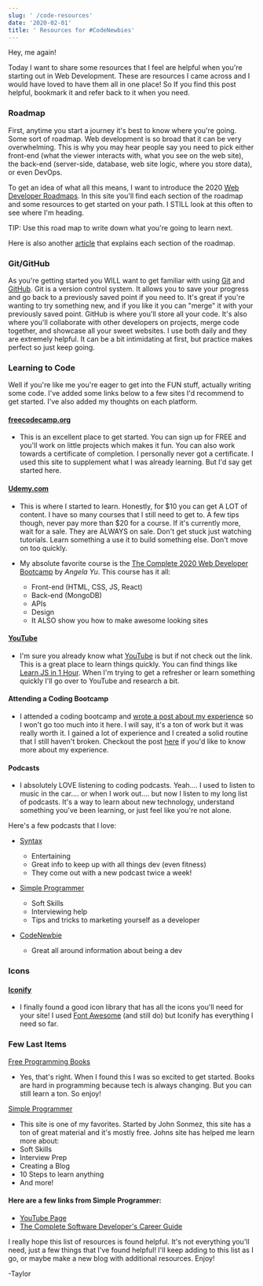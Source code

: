 ```yaml
---
slug: ' /code-resources'
date: '2020-02-01'
title: ' Resources for #CodeNewbies'
---
```

Hey, me again!

Today I want to share some resources that I feel are helpful when you're starting out in Web Development. These are resources I came across and I would have loved to have them all in one place! So If you find this post helpful, bookmark it and refer back to it when you need.

### Roadmap

First, anytime you start a journey it's best to know where you're going. Some sort of roadmap. Web development is so broad that it can be very overwhelming. This is why you may hear people say you need to pick either front-end (what the viewer interacts with, what you see on the web site), the back-end (server-side, database, web site logic, where you store data), or even DevOps. 

To get an idea of what all this means, I want to introduce the 2020 [Web Developer Roadmaps](https://roadmap.sh/). In this site you'll find each section of the roadmap and some resources to get started on your path. I STILL look at this often to see where I'm heading. 

TIP: Use this road map to write down what you're going to learn next.

Here is also another [article](https://levelup.gitconnected.com/the-2020-web-developer-roadmap-76503ddfb327) that explains each section of the roadmap.

### Git/GitHub

As you're getting started you WILL want to get familiar with using [Git](https://try.github.io/) and [GitHub](https://github.com/). Git is a version control system. It allows you to save your progress and go back to a previously saved point if you need to. It's great if you're wanting to try something new, and if you like it you can "merge" it with your previously saved point. GitHub is where you'll store all your code. It's also where you'll collaborate with other developers on projects, merge code together, and showcase all your sweet websites. I use both daily and they are extremely helpful. It can be a bit intimidating at first, but practice makes perfect so just keep going. 

### Learning to Code

Well if you're like me you're eager to get into the FUN stuff, actually writing some code. I've added some links below to a few sites I'd recommend to get started. I've also added my thoughts on each platform.

#### [freecodecamp.org](https://www.freecodecamp.org/https://www.freecodecamp.org/)

* This is an excellent place to get started. You can sign up for FREE and you'll work on little projects which makes it fun. You can also work towards a certificate of completion. I personally never got a certificate. I used this site to supplement what I was already learning. But I'd say get started here.

#### [Udemy.com](https://www.udemy.com/https://www.udemy.com/)

* This is where I started to learn. Honestly, for $10 you can get A LOT of content. I have so many courses that I still need to get to. A few tips though, never pay more than $20 for a course. If it's currently more, wait for a sale. They are ALWAYS on sale. Don't get stuck just watching tutorials. Learn something a use it to build something else. Don't move on too quickly. 

* My absolute favorite course is the [The Complete 2020 Web Developer Bootcamp](https://www.udemy.com/course/the-complete-web-development-bootcamp/) by *Angela Yu*. This course has it all:

  * Front-end (HTML, CSS, JS, React)
  * Back-end (MongoDB)
  * APIs
  * Design
  * It ALSO show you how to make awesome looking sites

#### [YouTube](https://www.youtube.com/https://www.youtube.com/)

* I'm sure you already know what [YouTube](https://youtube.com) is but if not check out the link. This is a great place to learn things quickly. You can find things like [Learn JS in 1 Hour](https://www.youtube.com/watch?v=W6NZfCO5SIk). When I'm trying to get a refresher or learn something quickly I'll go over to YouTube and research a bit.

#### Attending a Coding Bootcamp

* I attended a coding bootcamp and [wrote a post about my experience](https://codewithtaylor.com/posts/bootcamp-my-experience) so I won't go too much into it here. I will say, it's a ton of work but it was really worth it. I gained a lot of experience and I created a solid routine that I still haven't broken. Checkout the post [here](https://codewithtaylor.com/posts/bootcamp-my-experience) if you'd like to know more about my experience.

#### Podcasts

* I absolutely LOVE listening to coding podcasts. Yeah.... I used to listen to music in the car.... or when I work out.... but now I listen to my long list of podcasts. It's a way to learn  about new technology, understand something you've been learning, or just feel like you're not alone. 

Here's a few podcasts that I love:

* [Syntax](https://syntax.fm/) 

  * Entertaining
  * Great info to keep up with all things dev (even fitness)
  * They come out with a new podcast twice a week!
* [Simple Programmer](https://bit.ly/2Ok3eOU)

  * Soft Skills
  * Interviewing help 
  * Tips and tricks to marketing yourself as a developer
* [CodeNewbie](https://www.codenewbie.org/podcast)
  * Great all around information about being a dev

### Icons

#### [Iconify](https://iconify.design/icon-sets/)

* I finally found a good icon library that has all the icons you'll need for your site! I used [Font Awesome](https://fontawesome.com/) (and still do) but Iconify  has everything I need so far.

### Few Last Items

[Free Programming Books](https://ebookfoundation.github.io/free-programming-books/) 

* Yes, that's right. When I found this I was so excited to get started. Books are hard in programming because tech is always changing. But you can still learn a ton. So enjoy!

[Simple Programmer](https://simpleprogrammer.com/)

* This site is one of my favorites. Started by John Sonmez, this site has a ton of great material and it's mostly free. Johns site has helped me learn more about:
* Soft Skills
* Interview Prep
* Creating a Blog
* 10 Steps to learn anything
* And more!

 #### Here are a few links from Simple Programmer:

   * [YouTube Page](https://www.youtube.com/channel/UCRxWW_Ncs308nW4An23Yeig)
   * [The Complete Software Developer's Career Guide](https://amzn.to/2RO0U4I)

I really hope this list of resources is found helpful. It's not everything you'll need, just a few things that I've found helpful! I'll keep adding to this list as I go, or maybe make a new blog with additional resources. Enjoy!

\-Taylor
